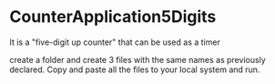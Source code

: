 # CounterApplication5Digits
It is a "five-digit up counter" that can be used as a timer

create a folder and create 3 files with the same names as previously declared. 
Copy and paste all the files to your local system and run.
